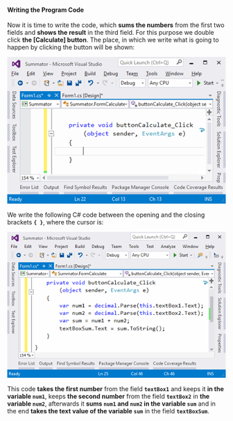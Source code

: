 #### Writing the Program Code

Now it is time to write the code, which **sums the numbers** from the first two fields and **shows the result** in the third field. For this purpose we double click **the [Calculate] button**. The place, in which we write what is going to happen by clicking the button will be shown:

![](/assets/chapter-1-images/07.Numbers-sum-08.png)

We write the following C# code between the opening and the closing brackets **`{ }`**, where the cursor is:

![](/assets/chapter-1-images/07.Numbers-sum-09.png)

This code **takes the first number** from the field **`textBox1`** and keeps it **in the variable `num1`**, keeps **the second number** from the field **`textBox2`** in **the variable `num2`**, afterwards it **sums `num1` and `num2` in the variable `sum`** and in the end **takes the text value of the variable `sum`** in the field **`textBoxSum`**.
